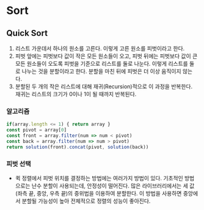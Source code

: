 # Sort

## Quick Sort

1. 리스트 가운데서 하나의 원소를 고른다. 이렇게 고른 원소를 피벗이라고 한다.
2. 피벗 앞에는 피벗보다 값이 작은 모든 원소들이 오고, 피벗 뒤에는 피벗보다 값이 큰 모든 원소들이 오도록 피벗을 기준으로 리스트를 둘로 나눈다. 이렇게 리스트를 둘로 나누는 것을 분할이라고 한다. 분할을 마친 뒤에 피벗은 더 이상 움직이지 않는다.
3. 분할된 두 개의 작은 리스트에 대해 재귀(Recursion)적으로 이 과정을 반복한다. 재귀는 리스트의 크기가 0이나 1이 될 때까지 반복된다.

### 알고리즘
```javascript
if(array.length <= 1) { return array }
const pivot = array[0]
const front = array.filter(num => num < pivot)
const back = array.filter(num => num > pivot)
return solution(front).concat(pivot, solution(back))
```

### 피벗 선택
- 퀵 정렬에서 피벗 위치를 결정하는 방법에는 여러가지 방법이 있다. 기초적인 방법으로는 난수 분할이 사용되는데, 안정성이 떨어진다. 많은 라이브러리에서는 세 값(좌측 끝, 중앙, 우측 끝)의 중위법을 이용하여 분할한다. 이 방법을 사용하면 중앙에서 분할될 가능성이 높아 전체적으로 정렬의 성능이 좋아진다.

